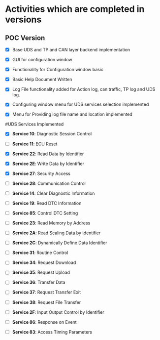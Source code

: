 # Activities which are completed in versions

## POC Version

- [x] Base UDS and TP and CAN layer backend implementation
- [x] GUI for configuration window
- [x] Functionality for Configuration window basic
- [x] Basic Help Document Written
- [x] Log File functionality added for Action log, can traffic, TP log and UDS log.
- [x] Configuring window menu for UDS services selection implemented
- [x] Menu for Providing log file name and location implemented


#UDS Services Implemented
- [x] **Service 10**: Diagnostic Session Control
- [ ] **Service 11**: ECU Reset
- [x] **Service 22**: Read Data by Identifier
- [x] **Service 2E**: Write Data by Identifier
- [x] **Service 27**: Security Access
- [ ] **Service 28**: Communication Control
- [ ] **Service 14**: Clear Diagnostic Information
- [ ] **Service 19**: Read DTC Information
- [ ] **Service 85**: Control DTC Setting
- [ ] **Service 23**: Read Memory by Address
- [ ] **Service 2A**: Read Scaling Data by Identifier
- [ ] **Service 2C**: Dynamically Define Data Identifier
- [ ] **Service 31**: Routine Control
- [ ] **Service 34**: Request Download
- [ ] **Service 35**: Request Upload
- [ ] **Service 36**: Transfer Data
- [ ] **Service 37**: Request Transfer Exit
- [ ] **Service 38**: Request File Transfer
- [ ] **Service 2F**: Input Output Control by Identifier
- [ ] **Service 86**: Response on Event
- [ ] **Service 83**: Access Timing Parameters





